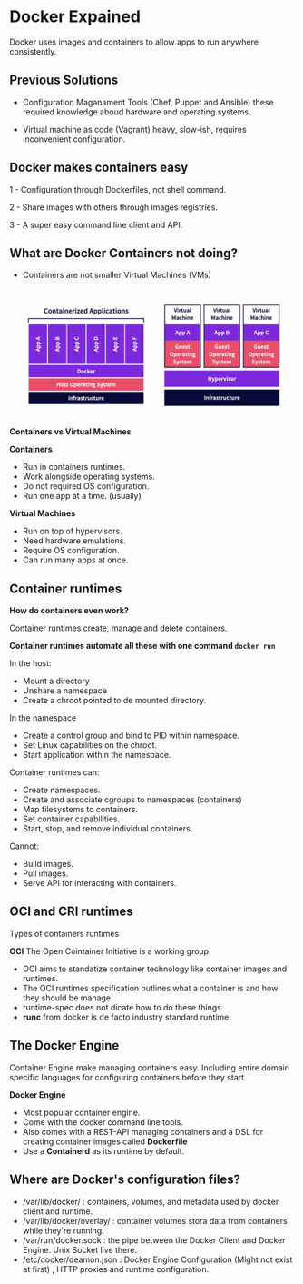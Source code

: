 # Docker Expained

Docker uses images and containers to allow apps to run anywhere consistently.

## Previous Solutions

- Configuration Maganament Tools (Chef, Puppet and Ansible) these required knowledge aboud hardware and operating systems.

- Virtual machine as code (Vagrant) heavy, slow-ish, requires inconvenient configuration.

## Docker makes containers easy

1 - Configuration through Dockerfiles, not shell command.

2 - Share images with others through images registries. 

3 - A super easy command line client and API.

## What are Docker Containers not doing?

* Containers are not smaller Virtual Machines (VMs)

<img src="imgs/docker-vs-vms.png" />

**Containers vs Virtual Machines**

**Containers**

- Run in containers runtimes.
- Work alongside operating systems.
- Do not required OS configuration.
- Run one app at a time. (usually)

**Virtual Machines**

- Run on top of hypervisors. 
- Need hardware emulations.
- Require OS configuration.
- Can run many apps at once. 

## Container runtimes

**How do containers even work?**

Container runtimes create, manage and delete containers.

**Container runtimes automate all these with one command ```docker run```**

In the host:
- Mount a directory
- Unshare a namespace 
- Create a chroot pointed to de mounted directory.

In the namespace
- Create a control group and bind to PID within namespace.
- Set Linux capabilities on the chroot.
- Start application within the namespace. 

Container runtimes can:
- Create namespaces.
- Create and associate cgroups to namespaces (containers)
- Map filesystems to containers.
- Set container capabilities.
- Start, stop, and remove individual containers.

Cannot: 
- Build images.
- Pull images.
- Serve API for interacting with containers.

## OCI and CRI runtimes

Types of containers runtimes

**OCI** The Open Cointainer Initiative is a working group.

- OCI aims to standatize container technology like container images and runtimes.
- The OCI runtimes specification outlines what a container is and how they should be manage.
- runtime-spec does not dicate how to do these things 
- **runc** from docker is de facto industry standard runtime.

## The Docker Engine

Container Engine make managing containers easy. Including entire domain specific languages for configuring containers before they start. 

**Docker Engine**

- Most popular container engine.
- Come with the docker command line tools.
- Also comes with a REST-API managing containers and a DSL for creating container images called **Dockerfile**
- Use a **Containerd** as its runtime by default. 

## Where are Docker's configuration files?

- /var/lib/docker/ : containers, volumes, and metadata used by docker client and runtime.
- /var/lib/docker/overlay/ : container volumes stora data from containers while they're running.
- /var/run/docker.sock : the pipe between the Docker Client and Docker Engine. Unix Socket live there. 
- /etc/docker/deamon.json : Docker Engine Configuration (Might not exist at first) , HTTP proxies and runtime configuration. 



